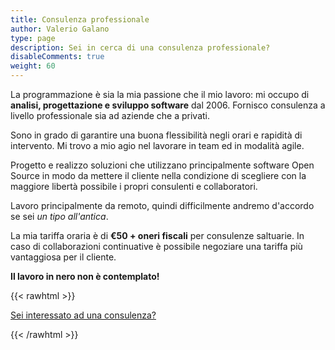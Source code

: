 ```yaml
---
title: Consulenza professionale
author: Valerio Galano
type: page
description: Sei in cerca di una consulenza professionale? 
disableComments: true
weight: 60
---
```


La programmazione è sia la mia passione che il mio lavoro: mi occupo di **analisi, progettazione e sviluppo software** dal 2006. Fornisco consulenza a livello professionale sia ad aziende che a privati.

Sono in grado di garantire una buona flessibilità negli orari e rapidità di intervento. Mi trovo a mio agio nel lavorare in team ed in modalità agile.

Progetto e realizzo soluzioni che utilizzano principalmente software Open Source in modo da mettere il cliente nella condizione di scegliere con la maggiore libertà possibile i propri consulenti e collaboratori.

Lavoro principalmente da remoto, quindi difficilmente andremo d'accordo se sei _un tipo all'antica_.

La mia tariffa oraria è di **€50 + oneri fiscali** per consulenze saltuarie. In caso di collaborazioni continuative è possibile negoziare una tariffa più vantaggiosa per il cliente. 

**Il lavoro in nero non è contemplato!**

{{< rawhtml >}}
  <p><a class="button primary fit icon fa-pencil" href="mailto:v.galano@daredevel.com">Sei interessato ad una consulenza?</a></p>
{{< /rawhtml >}}